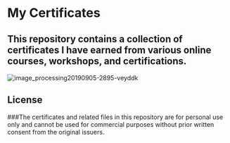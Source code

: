 # My Certificates

## This repository contains a collection of certificates I have earned from various online courses, workshops, and certifications. 

![image_processing20190905-2895-veyddk](https://user-images.githubusercontent.com/92849974/186728702-6718d53b-ddc3-4669-af98-414a99d3ea08.gif)

## License

###The certificates and related files in this repository are for personal use only and cannot be used for commercial purposes without prior written consent from the original issuers.
